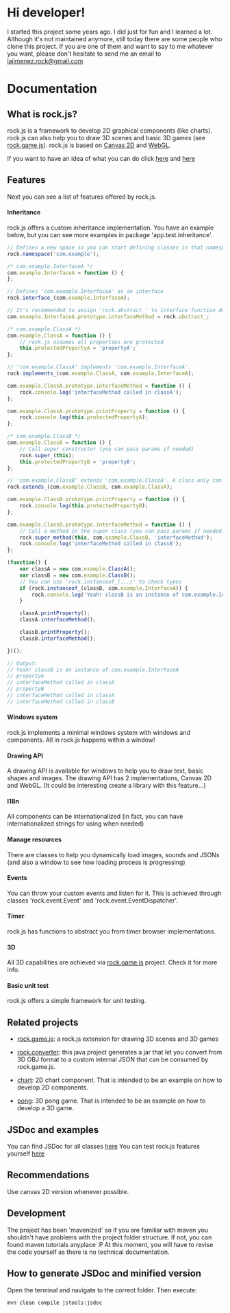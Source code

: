 # Hi developer! 

I started this project some years ago. I did just for fun and I learned a lot. Although it's not maintained anymore, still today there are some people who clone this project.
If you are one of them and want to say to me whatever you want, please don't hesitate to send me an email to [lajimenez.rock@gmail.com](mailto:lajimenez.rock@gmail.com)

# Documentation

## What is rock.js?

rock.js is a framework to develop 2D graphical components (like charts). rock.js can also help you to draw 3D scenes and basic 3D games (see [rock.game.js](https://github.com/lajimenez/rock.game.js)).
rock.js is based on [Canvas 2D](https://www.w3.org/TR/2dcontext/) and [WebGL](https://www.khronos.org/registry/webgl/specs/latest/1.0/).

If you want to have an idea of what you can do click [here](https://lajimenez.github.io/rock.js/demo) and [here](https://lajimenez.github.com/rock.io.js/demo)

## Features

Next you can see a list of features offered by rock.js.

#### Inheritance

rock.js offers a custom inheritance implementation. You have an example below, but you can see more examples in package 'app.test.inheritance'.

```javascript
// Defines a new space so you can start defining classes in that namespace
rock.namespace('com.example');

/* com.example.InterfaceA */
com.example.InterfaceA = function () {
};

// Defines 'com.example.InterfaceA' as an interface
rock.interface_(com.example.InterfaceA);

// It's recommended to assign 'rock.abstract_' to interface function definitions (and class abstract methods)
com.example.InterfaceA.prototype.interfaceMethod = rock.abstract_;

/* com.example.ClassA */
com.example.ClassA = function () {
    // rock.js assumes all properties are protected
    this.protectedPropertyA = 'propertyA';
};

// 'com.example.ClassA' implements 'com.example.InterfaceA'.
rock.implements_(com.example.ClassA, com.example.InterfaceA);

com.example.ClassA.prototype.interfaceMethod = function () {
    rock.console.log('interfaceMethod called in classA');
};

com.example.ClassA.prototype.printProperty = function () {
    rock.console.log(this.protectedPropertyA);
};

/* com.example.ClassB */
com.example.ClassB = function () {
    // Call super constructor (you can pass params if needed)
    rock.super_(this);
    this.protectedPropertyB = 'propertyB';
};

// 'com.example.ClassB' extends 'com.example.ClassA'. A class only can extend one (and only one) class.
rock.extends_(com.example.ClassB, com.example.ClassA);

com.example.ClassB.prototype.printProperty = function () {
    rock.console.log(this.protectedPropertyB);
};

com.example.ClassB.prototype.interfaceMethod = function () {
    // Call a method in the super class (you can pass params if needed)
    rock.super_method(this, com.example.ClassB, 'interfaceMethod');
    rock.console.log('interfaceMethod called in classB');
};

(function() {
    var classA = new com.example.ClassA();
    var classB = new com.example.ClassB();
    // You can use 'rock.instanceof_(...)' to check types
    if (rock.instanceof_(classB, com.example.InterfaceA)) {
        rock.console.log('Yeah! classB is an instance of com.example.InterfaceA');
    }

    classA.printProperty();
    classA.interfaceMethod();

    classB.printProperty();
    classB.interfaceMethod();

})();

// Output:
// Yeah! classB is an instance of com.example.InterfaceA
// propertyA
// interfaceMethod called in classA
// propertyB
// interfaceMethod called in classA
// interfaceMethod called in classB

```

#### Windows system

rock.js implements a minimal windows system with windows and components. All in rock.js happens within a window!

#### Drawing API

A drawing API is available for windows to help you to draw text, basic shapes and images.
The drawing API has 2 implementations, Canvas 2D and WebGL.
(It could be interesting create a library with this feature...)

#### I18n

All components can be internationalized (in fact, you can have internationalized strings for using when needed)

#### Manage resources

There are classes to help you dynamically load images, sounds and JSONs (and also a window to see how loading process is progressing)

#### Events

You can throw your custom events and listen for it. This is achieved through classes 'rock.event.Event' and 'rock.event.EventDispatcher'.

#### Timer

rock.js has functions to abstract you from timer browser implementations.

#### 3D

All 3D capabilities are achieved via [rock.game.js](https://github.com/lajimenez/rock.game.js) project. Check it for more info.

#### Basic unit test

rock.js offers a simple framework for unit testing.

## Related projects

* [rock.game.js](https://github.com/lajimenez/rock.game.js): a rock.js extension for drawing 3D scenes and 3D games

* [rock.converter](https://github.com/lajimenez/rock.converter): this java project generates a jar that let you convert from 3D OBJ format to a custom internal JSON that can be consumed by rock.game.js.

* [chart](https://github.com/lajimenez/chart): 2D chart component. That is intended to be an example on how to develop 2D components.

* [pong](https://github.com/lajimenez/pong): 3D pong game. That is intended to be an example on how to develop a 3D game.

## JSDoc and examples

You can find JSDoc for all classes [here](https://lajimenez.github.io/rock.js/jsdoc)
You can test rock.js features yourself [here](https://lajimenez.github.io/rock.js/demo)

## Recommendations

Use canvas 2D version whenever possible.

## Development

The project has been 'mavenized' so if you are familiar with maven you shouldn't have problems with the project folder structure. If not, you can found maven tutorials anyplace :P
At this moment, you will have to revise the code yourself as there is no technical documentation.

## How to generate JSDoc and minified version

Open the terminal and navigate to the correct folder. Then execute:
```Batchfile
mvn clean compile jstools:jsdoc
```